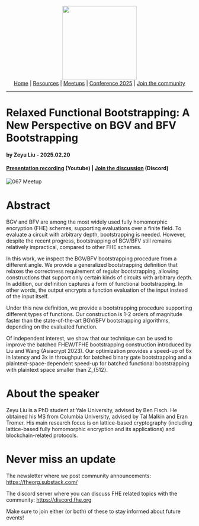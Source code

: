 <!-- Main header navigation -->
<p align="center">
  <img width="200" src="https://user-images.githubusercontent.com/5758427/180978488-db825482-5a58-4c7c-9589-c494a6f0be04.png"><br/>
  <a href="https://fhe-org.github.io">Home</a> | <a href="https://fhe-org.github.io/resources">Resources</a> | <a href="https://fhe-org.github.io/meetups/">Meetups</a> | <a href="https://fhe-org.github.io/conferences/conference-2025/">Conference 2025</a> | <a href="https://fhe-org.github.io/community">Join the community</a>
</p>
<hr/>
<!-- /Main header navigation -->


# Relaxed Functional Bootstrapping: A New Perspective on BGV and BFV Bootstrapping
#### by Zeyu Liu - 2025.02.20
#### <a href="https://www.youtube.com/watch?v=LceWK6XxXqA&list=PLnbmMskCVh1chnSM8Jjy6Nk3IH6fpn7MM&index=1">Presentation recording</a> (Youtube) | <!-- <a href="">Slides</a> (Github) |--> <a href="https://discord.fhe.org">Join the discussion</a> (Discord)

![067 Meetup](https://github.com/user-attachments/assets/8208a6a4-5c56-4ea6-9cad-d210a0b8cb2e)


# Abstract

BGV and BFV are among the most widely used fully homomorphic encryption (FHE) schemes, supporting evaluations over a finite field. To evaluate a circuit with arbitrary depth, bootstrapping is needed. However, despite the recent progress, bootstrapping of BGV/BFV still remains relatively impractical, compared to other FHE schemes.

​In this work, we inspect the BGV/BFV bootstrapping procedure from a different angle. We provide a generalized bootstrapping definition that relaxes the correctness requirement of regular bootstrapping, allowing constructions that support only certain kinds of circuits with arbitrary depth. In addition, our definition captures a form of functional bootstrapping. In other words, the output encrypts a function evaluation of the input instead of the input itself.

Under this new definition, we provide a bootstrapping procedure supporting different types of functions. Our construction is 1-2 orders of magnitude faster than the state-of-the-art BGV/BFV bootstrapping algorithms, depending on the evaluated function.

Of independent interest, we show that our technique can be used to improve the batched FHEW/TFHE bootstrapping construction introduced by Liu and Wang (Asiacrypt 2023). Our optimization provides a speed-up of 6x in latency and 3x in throughput for batched binary gate bootstrapping and a plaintext-space-dependent speed-up for batched functional bootstrapping with plaintext space smaller than Z_{512}.

# About the speaker

Zeyu Liu is a PhD student at Yale University, advised by Ben Fisch. He obtained his MS from Columbia University, advised by Tal Malkin and Eran Tromer. His main research focus is on lattice-based cryptography (including lattice-based fully homomorphic encryption and its applications) and blockchain-related protocols.


# Never miss an update

The newsletter where we post community announcements: https://fheorg.substack.com/

The discord server where you can discuss FHE related topics with the community: https://discord.fhe.org

Make sure to join either (or both) of these to stay informed about future events!

